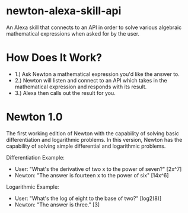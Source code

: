 # newton-alexa-skill-api
An Alexa skill that connects to an API in order to solve various algebraic mathematical expressions when asked for by the user.

# How Does It Work?
- 1.) Ask Newton a mathematical expression you'd like the answer to.
- 2.) Newton will listen and connect to an API which takes in the mathematical expression and responds with its result.
- 3.) Alexa then calls out the result for you.

# Newton 1.0
The first working edition of Newton with the capability of solving basic differentiation and logarithmic problems.
In this version, Newton has the capability of solving simple differential and logarithmic problems.

Differentiation Example:
- User: "What's the derivative of two x to the power of seven?" [2x^7]
- Newton: "The answer is fourteen x to the power of six" [14x^6]

Logarithmic Example:
- User: "What's the log of eight to the base of two?" [log2(8)]
- Newton: "The answer is three." [3]

